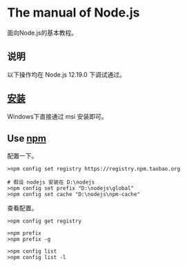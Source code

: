 # The manual of Node.js

面向Node.js的基本教程。

## 说明

以下操作均在 Node.js 12.19.0 下调试通过。

## [安装](https://nodejs.org/en/)

Windows下直接通过 msi 安装即可。

## Use [npm](https://www.npmjs.com)

配置一下。

```
>npm config set registry https://registry.npm.taobao.org

# 假设 nodejs 安装在 D:\nodejs
>npm config set prefix "D:\nodejs\global"
>npm config set cache "D:\nodejs\npm-cache"
```

查看配置。

```
>npm config get registry

>npm prefix
>npm prefix -g

>npm config list
>npm config list -l
```
